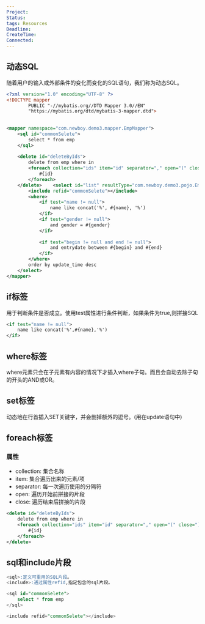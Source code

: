 ```yaml
---
Project: 
Status:
tags: Resources
Deadline:
CreateTime:
Connected:
---
```



## 动态SQL
随着用户的输入或外部条件的变化而变化的SQL语句，我们称为动态SQL。

```xml
<?xml version="1.0" encoding="UTF-8" ?>  
<!DOCTYPE mapper  
        PUBLIC "-//mybatis.org//DTD Mapper 3.0//EN"  
        "https://mybatis.org/dtd/mybatis-3-mapper.dtd">  
  
  
<mapper namespace="com.newboy.demo3.mapper.EmpMapper">  
    <sql id="commonSelete">  
        select * from emp  
    </sql>  
  
    <delete id="deleteByIds">  
        delete from emp where in  
        <foreach collection="ids" item="id" separator="," open="(" close=")">  
            #{id}  
        </foreach>  
    </delete>    <select id="list" resultType="com.newboy.demo3.pojo.Emp">  
        <include refid="commonSelete"></include>  
        <where>  
            <if test="name != null">  
                name like concat('%', #{name}, '%')  
            </if>  
            <if test="gender != null">  
                and gender = #{gender}  
            </if>  
  
            <if test="begin != null and end != null">  
                and entrydate between #{begin} and #{end}  
            </if>  
        </where>  
        order by update_time desc  
    </select>  
</mapper>

```

## if标签

用于判断条件是否成立。使用test属性进行条件判断，如果条件为true,则拼接SQL

```xml
<if test="name != null">
	name like concat('%',#{name},'%')
</if>
```


## where标签
where元素只会在子元素有内容的情况下才插入where子句。而且会自动去除子句的开头的AND或OR。

## set标签
动态地在行首插入SET关键字，并会删掉额外的逗号。(用在update语句中)

## foreach标签
### 属性
- collection: 集合名称
- item: 集合遍历出来的元素/项
- separator: 每一次遍历使用的分隔符
- open: 遍历开始前拼接的片段
- close: 遍历结束后拼接的片段

```xml
<delete id="deleteByIds">  
    delete from emp where in  
    <foreach collection="ids" item="id" separator="," open="(" close=")">  
        #{id}  
    </foreach>  
</delete>
```


## sql和include片段
```sql
<sql>:定义可重用的SQL片段。
<include>:通过属性refid,指定包含的sql片段。
```

```sql
<sql id="commonSelete">  
    select * from emp  
</sql>

<include refid="commonSelete"></include>
```